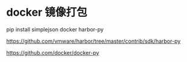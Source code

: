 # docker 镜像打包
pip install simplejson docker harbor-py

https://github.com/vmware/harbor/tree/master/contrib/sdk/harbor-py

https://github.com/docker/docker-py